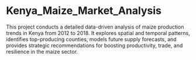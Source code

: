 # Kenya_Maize_Market_Analysis
This project conducts a detailed data-driven analysis of maize production trends in Kenya from 2012 to 2018. It explores spatial and temporal patterns, identifies top-producing counties, models future supply forecasts, and provides strategic recommendations for boosting productivity, trade, and resilience in the maize sector.
